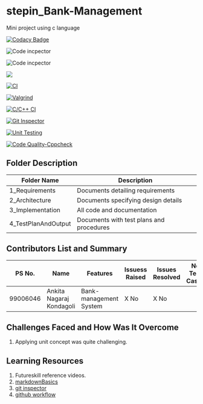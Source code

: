 # stepin_Bank-Management
Mini project using c language


[![Codacy Badge](https://app.codacy.com/project/badge/Grade/f11e6c56d25c4d418e88626c29c6ee60)](https://www.codacy.com/gh/ankitakondagoli/stepin_Bank-Management/dashboard?utm_source=github.com&amp;utm_medium=referral&amp;utm_content=ankitakondagoli/stepin_Bank-Management&amp;utm_campaign=Badge_Grade)

![Code incpector](https://www.code-inspector.com/project/28048/score/svg)

![Code incpector](https://www.code-inspector.com/project/28048/status/svg)

![](https://img.shields.io/github/issues/ankitakondagoli/stepin_Bank-Management?style=flat-square)

[![CI](https://github.com/ankitakondagoli/stepin_Bank-Management/actions/workflows/main.yml/badge.svg)](https://github.com/ankitakondagoli/stepin_Bank-Management/actions/workflows/main.yml)

[![Valgrind](https://github.com/ankitakondagoli/stepin_Bank-Management/actions/workflows/Valgrind.yml/badge.svg)](https://github.com/ankitakondagoli/stepin_Bank-Management/actions/workflows/Valgrind.yml)

[![C/C++ CI](https://github.com/ankitakondagoli/stepin_Bank-Management/actions/workflows/c-build.yml/badge.svg)](https://github.com/ankitakondagoli/stepin_Bank-Management/actions/workflows/c-build.yml)

[![Git Inspector](https://github.com/ankitakondagoli/stepin_Bank-Management/actions/workflows/gitinspector.yml/badge.svg)](https://github.com/ankitakondagoli/stepin_Bank-Management/actions/workflows/gitinspector.yml)

[![Unit Testing](https://github.com/ankitakondagoli/stepin_Bank-Management/actions/workflows/unit-test.yml/badge.svg)](https://github.com/ankitakondagoli/stepin_Bank-Management/actions/workflows/unit-test.yml)

[![Code Quality-Cppcheck](https://github.com/ankitakondagoli/stepin_Bank-Management/actions/workflows/cppcheck.yml/badge.svg)](https://github.com/ankitakondagoli/stepin_Bank-Management/actions/workflows/cppcheck.yml)

## Folder	Description
 Folder Name | Description
 ------------|---------------------------
1_Requirements|	Documents detailing requirements|
2_Architecture	|Documents specifying design details
3_Implementation	|All code and documentation
4_TestPlanAndOutput|	Documents with test plans and procedures



## Contributors List and Summary

PS No. |  Name   |    Features    | Issuess Raised |Issues Resolved|No Test Cases|Test Case Pass
-------|---------|----------------|----------------|---------------|-------------|--------------
99006046| Ankita Nagaraj Kondagoli  | Bank-management System    | X No     | X No   |   |     
     

## Challenges Faced and How Was It Overcome

1. Applying unit concept was quite challenging.


## Learning Resources
1. Futureskill reference videos.
2. [markdownBasics](https://guides.github.com/features/mastering-markdown/)
3. [git inspector](https://github.com/ejwa/gitinspector.git)
4. [github workflow](https://docs.github.com/en/actions/learn-github-action)
